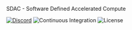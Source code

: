 SDAC - Software Defined Accelerated Compute

[![Discord](https://img.shields.io/discord/1018236355177881630?logoColor=7289da&style=for-the-badge&logo=discord)](https://discord.gg/9HS8WCPQ27)
![Continuous Integration](https://img.shields.io/github/actions/workflow/status/xertai/sdac/rust.yml?logoColor=7289da&style=for-the-badge&branch=main&label=build&logo=github)
![License](https://img.shields.io/github/license/xertai/sdac?logoColor=7289da&style=for-the-badge&logo=opensourceinitiative)
